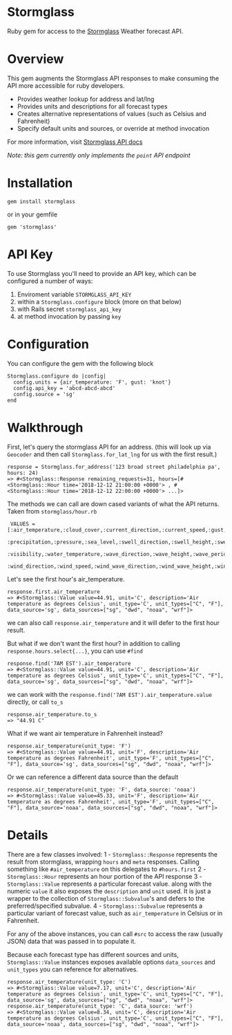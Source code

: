 # Stormglass

Ruby gem for access to the [Stormglass](https://stormglass.io/) Weather forecast API.

# Overview

This gem augments the Stormglass API responses to make consuming the API more accessible for ruby developers.

- Provides weather lookup for address and lat/lng
- Provides units and descriptions for all forecast types
- Creates alternative representations of values (such as Celsius and Fahrenheit)
- Specify default units and sources, or override at method invocation

For more information, visit [Stormglass API docs](https://docs.stormglass.io/)

*Note: this gem currently only implements the `point` API endpoint*

# Installation

```
gem install stormglass
```

or in your gemfile

```
gem 'stormglass'
```

# API Key

To use Stormglass you'll need to provide an API key, which can be configured a number of ways:

1. Enviroment variable `STORMGLASS_API_KEY`
2. within a `Stormglass.configure` block (more on that below)
3. with Rails secret `stormglass_api_key`
4. at method invocation by passing `key`

# Configuration

You can configure the gem with the following block
```
Stormglass.configure do |config|
  config.units = {air_temperature: 'F', gust: 'knot'}
  config.api_key = 'abcd-abcd-abcd'
  config.source = 'sg'
end
```

# Walkthrough

First, let's query the stormglass API for an address. (this will look up via `Geocoder` and then call `Stormglass.for_lat_lng` for us with the first result.)
```
response = Stormglass.for_address('123 broad street philadelphia pa', hours: 24)
=> #<Stormglass::Response remaining_requests=31, hours=[#<Stormglass::Hour time='2018-12-12 21:00:00 +0000'> , #<Stormglass::Hour time='2018-12-12 22:00:00 +0000'> ...]>
```
The methods we can call are down cased variants of what the API returns. Taken from `stormglass/hour.rb`
```
 VALUES = [:air_temperature,:cloud_cover,:current_direction,:current_speed,:gust,:humidity,
            :precipitation,:pressure,:sea_level,:swell_direction,:swell_height,:swell_period,
            :visibility,:water_temperature,:wave_direction,:wave_height,:wave_period,
            :wind_direction,:wind_speed,:wind_wave_direction,:wind_wave_height,:wind_wave_period]
```
Let's see the first hour's air_temperature.
```
response.first.air_temperature
=> #<Stormglass::Value value=44.91, unit='C', description='Air temperature as degrees Celsius', unit_type='C', unit_types=["C", "F"], data_source='sg', data_sources=["sg", "dwd", "noaa", "wrf"]>
```
we can also call `response.air_temperature` and it will defer to the first hour result.

But what if we don't want the first hour? in addition to calling `response.hours.select{...}`, you can use `#find`
```
response.find('7AM EST').air_temperature
=> #<Stormglass::Value value=44.91, unit='C', description='Air temperature as degrees Celsius', unit_type='C', unit_types=["C", "F"], data_source='sg', data_sources=["sg", "dwd", "noaa", "wrf"]>
```
we can work with the `response.find('7AM EST').air_temperature.value` directly, or call `to_s`

```
response.air_temperature.to_s
=> "44.91 C"
```

What if we want air temperature in Fahrenheit instead?

```
response.air_temperature(unit_type: 'F')
=> #<Stormglass::Value value=44.91, unit='F', description='Air temperature as degrees Fahrenheit', unit_type='F', unit_types=["C", "F"], data_source='sg', data_sources=["sg", "dwd", "noaa", "wrf"]>
```

Or we can reference a different data source than the default
```
response.air_temperature(unit_type: 'F', data_source: 'noaa')
=> #<Stormglass::Value value=45.33, unit='F', description='Air temperature as degrees Fahrenheit', unit_type='F', unit_types=["C", "F"], data_source='noaa', data_sources=["sg", "dwd", "noaa", "wrf"]>
```

# Details
There are a few classes involved:
1 - `Stormglass::Response` represents the result from stormglass, wrapping `hours` and `meta` responses. Calling something like `#air_temperature` on this delegates to `#hours.first`
2 - `Stormglass::Hour` represents an hour portion of the API response
3 - `Stormglass::Value` represents a particular forecast value. along with the numeric `value` it also exposes the `description` and `unit` used. It is just a wrapper to the collection of `Stormglass::Subvalue`'s and defers to the preferred/specified subvalue.
4 - `Stormglass::Subvalue` represents a particular variant of forecast value, such as `air_temperature` in Celsius or in Fahrenheit.

For any of the above instances, you can call `#src` to access the raw (usually JSON) data that was passed in to populate it.

Because each forecast type has different sources and units, `Stormglass::Value` instances exposes available options `data_sources` and `unit_types` you can reference for alternatives.

```
response.air_temperature(unit_type: 'C')
=> #<Stormglass::Value value=7.17, unit='C', description='Air temperature as degrees Celsius', unit_type='C', unit_types=["C", "F"], data_source='sg', data_sources=["sg", "dwd", "noaa", "wrf"]>
response.air_temperature(unit_type: 'C', data_source: 'wrf')
=> #<Stormglass::Value value=8.34, unit='C', description='Air temperature as degrees Celsius', unit_type='C', unit_types=["C", "F"], data_source='noaa', data_sources=["sg", "dwd", "noaa", "wrf"]>
```
